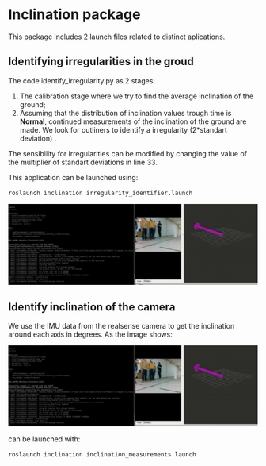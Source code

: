 # Inclination package

This package includes 2 launch files related to distinct aplications.

## Identifying irregularities in the groud

The code identify_irregularity.py as 2 stages:

1. The calibration stage where we try to find the average inclination of the ground;
2. Assuming that the distribution of inclination values trough time is **Normal**, continued measurements of the inclination of the ground are made. We look for outliners to identify a irregularity (2*standart deviation) .

The sensibility for irregularities can be modified by changing the value of the multiplier of standart deviations in line 33.

This application can be launched using:

```bash
roslaunch inclination irregularity_identifier.launch
```

![](imgs/irregularities.gif)

## Identify inclination of the camera

We use the IMU data from the realsense camera to get the inclination around each axis in degrees. As the image shows:

![](imgs/irregularities.gif)


can be launched with:

```bash
roslaunch inclination inclination_measurements.launch
```

